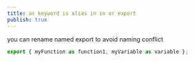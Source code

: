 ```yaml
---
title: as keyword is alias in in or export
publish: true
---
```


you can rename named export to avoid naming conflict

```js
export { myFunction as function1, myVariable as variable };
```



